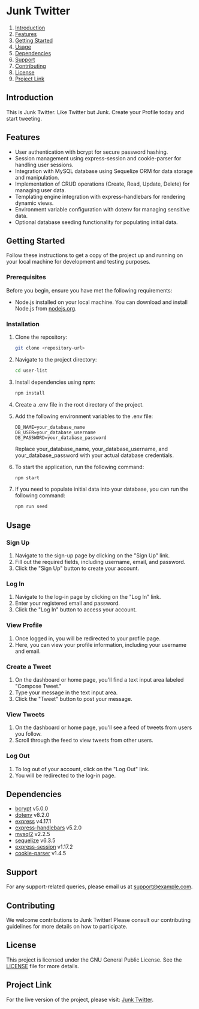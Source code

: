 # Junk Twitter

1. [Introduction](#introduction)
2. [Features](#features)
3. [Getting Started](#getting-started)
4. [Usage](#usage)
5. [Dependencies](#dependencies)
6. [Support](#support)
7. [Contributing](#contributing)
8. [License](#license)
9. [Project Link](#project-link)

## Introduction

This is Junk Twitter. Like Twitter but Junk. Create your Profile today and start tweeting.

## Features
- User authentication with bcrypt for secure password hashing.
- Session management using express-session and cookie-parser for handling user sessions.
- Integration with MySQL database using Sequelize ORM for data storage and manipulation.
- Implementation of CRUD operations (Create, Read, Update, Delete) for managing user data.
- Templating engine integration with express-handlebars for rendering dynamic views.
- Environment variable configuration with dotenv for managing sensitive data.
- Optional database seeding functionality for populating initial data.

## Getting Started

Follow these instructions to get a copy of the project up and running on your local machine for development and testing purposes.

### Prerequisites

Before you begin, ensure you have met the following requirements:

- Node.js installed on your local machine. You can download and install Node.js from [nodejs.org](https://nodejs.org/).

### Installation

1. Clone the repository:

   ```bash
   git clone <repository-url>
   ```
2. Navigate to the project directory:
   ```bash
   cd user-list
   ```
3. Install dependencies using npm:
    ```bash
   npm install
   ```
4. Create a .env file in the root directory of the project.
5. Add the following environment variables to the .env file:
    ```plaintext
   DB_NAME=your_database_name
    DB_USER=your_database_username
    DB_PASSWORD=your_database_password
   ```
    Replace your_database_name, your_database_username, and your_database_password with your actual database credentials.

6. To start the application, run the following command:
    ```bash
   npm start
   ```

7. If you need to populate initial data into your database, you can run the following command:
    ```bash
   npm run seed
   ```

## Usage

### Sign Up

1. Navigate to the sign-up page by clicking on the "Sign Up" link.
2. Fill out the required fields, including username, email, and password.
3. Click the "Sign Up" button to create your account.

### Log In

1. Navigate to the log-in page by clicking on the "Log In" link.
2. Enter your registered email and password.
3. Click the "Log In" button to access your account.

### View Profile

1. Once logged in, you will be redirected to your profile page.
2. Here, you can view your profile information, including your username and email.

### Create a Tweet

1. On the dashboard or home page, you'll find a text input area labeled "Compose Tweet."
2. Type your message in the text input area.
3. Click the "Tweet" button to post your message.

### View Tweets

1. On the dashboard or home page, you'll see a feed of tweets from users you follow.
2. Scroll through the feed to view tweets from other users.

### Log Out

1. To log out of your account, click on the "Log Out" link.
2. You will be redirected to the log-in page.


## Dependencies
- [bcrypt](https://www.npmjs.com/package/bcrypt) v5.0.0
- [dotenv](https://www.npmjs.com/package/dotenv) v8.2.0
- [express](https://www.npmjs.com/package/express) v4.17.1
- [express-handlebars](https://www.npmjs.com/package/express-handlebars) v5.2.0
- [mysql2](https://www.npmjs.com/package/mysql2) v2.2.5
- [sequelize](https://www.npmjs.com/package/sequelize) v6.3.5
- [express-session](https://www.npmjs.com/package/express-session) v1.17.2
- [cookie-parser](https://www.npmjs.com/package/cookie-parser) v1.4.5

## Support

For any support-related queries, please email us at [support@example.com](mailto:support@example.com).

## Contributing

We welcome contributions to Junk Twitter! Please consult our contributing guidelines for more details on how to participate.

## License

This project is licensed under the GNU General Public License. See the [LICENSE](LICENSE.md) file for more details.

## Project Link

For the live version of the project, please visit: [Junk Twitter]().